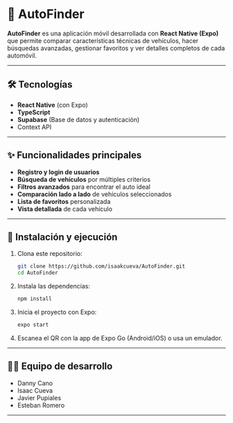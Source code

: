 # 🚗 AutoFinder

**AutoFinder** es una aplicación móvil desarrollada con **React Native (Expo)** que permite comparar características técnicas de vehículos, hacer búsquedas avanzadas, gestionar favoritos y ver detalles completos de cada automóvil.

---

## 🛠️ Tecnologías

- **React Native** (con Expo)
- **TypeScript**
- **Supabase** (Base de datos y autenticación)
- Context API

---

## ✨ Funcionalidades principales

- **Registro y login de usuarios**
- **Búsqueda de vehículos** por múltiples criterios
- **Filtros avanzados** para encontrar el auto ideal
- **Comparación lado a lado** de vehículos seleccionados
- **Lista de favoritos** personalizada
- **Vista detallada** de cada vehículo

---

## 🚀 Instalación y ejecución

1. Clona este repositorio:
    ```bash
    git clone https://github.com/isaakcueva/AutoFinder.git
    cd AutoFinder
    ```
2. Instala las dependencias:
    ```bash
    npm install
    ```
3. Inicia el proyecto con Expo:
    ```bash
    expo start
    ```
4. Escanea el QR con la app de Expo Go (Android/iOS) o usa un emulador.

---

## 🧑‍💻 Equipo de desarrollo

- Danny Cano
- Isaac Cueva
- Javier Pupiales
- Esteban Romero

---
